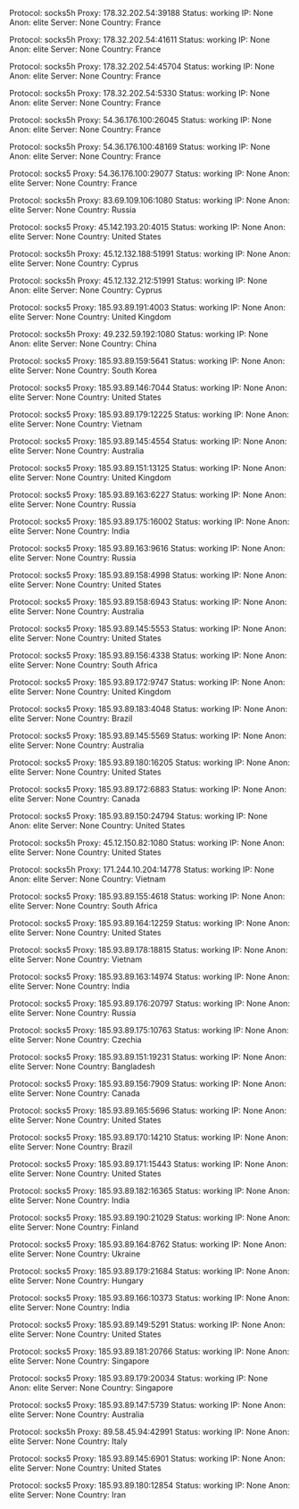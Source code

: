 Protocol: socks5h
Proxy: 178.32.202.54:39188
Status: working
IP: None
Anon: elite
Server: None
Country: France

Protocol: socks5h
Proxy: 178.32.202.54:41611
Status: working
IP: None
Anon: elite
Server: None
Country: France

Protocol: socks5h
Proxy: 178.32.202.54:45704
Status: working
IP: None
Anon: elite
Server: None
Country: France

Protocol: socks5h
Proxy: 178.32.202.54:5330
Status: working
IP: None
Anon: elite
Server: None
Country: France

Protocol: socks5h
Proxy: 54.36.176.100:26045
Status: working
IP: None
Anon: elite
Server: None
Country: France

Protocol: socks5h
Proxy: 54.36.176.100:48169
Status: working
IP: None
Anon: elite
Server: None
Country: France

Protocol: socks5
Proxy: 54.36.176.100:29077
Status: working
IP: None
Anon: elite
Server: None
Country: France

Protocol: socks5h
Proxy: 83.69.109.106:1080
Status: working
IP: None
Anon: elite
Server: None
Country: Russia

Protocol: socks5
Proxy: 45.142.193.20:4015
Status: working
IP: None
Anon: elite
Server: None
Country: United States

Protocol: socks5h
Proxy: 45.12.132.188:51991
Status: working
IP: None
Anon: elite
Server: None
Country: Cyprus

Protocol: socks5h
Proxy: 45.12.132.212:51991
Status: working
IP: None
Anon: elite
Server: None
Country: Cyprus

Protocol: socks5
Proxy: 185.93.89.191:4003
Status: working
IP: None
Anon: elite
Server: None
Country: United Kingdom

Protocol: socks5h
Proxy: 49.232.59.192:1080
Status: working
IP: None
Anon: elite
Server: None
Country: China

Protocol: socks5
Proxy: 185.93.89.159:5641
Status: working
IP: None
Anon: elite
Server: None
Country: South Korea

Protocol: socks5
Proxy: 185.93.89.146:7044
Status: working
IP: None
Anon: elite
Server: None
Country: United States

Protocol: socks5
Proxy: 185.93.89.179:12225
Status: working
IP: None
Anon: elite
Server: None
Country: Vietnam

Protocol: socks5
Proxy: 185.93.89.145:4554
Status: working
IP: None
Anon: elite
Server: None
Country: Australia

Protocol: socks5
Proxy: 185.93.89.151:13125
Status: working
IP: None
Anon: elite
Server: None
Country: United Kingdom

Protocol: socks5
Proxy: 185.93.89.163:6227
Status: working
IP: None
Anon: elite
Server: None
Country: Russia

Protocol: socks5
Proxy: 185.93.89.175:16002
Status: working
IP: None
Anon: elite
Server: None
Country: India

Protocol: socks5
Proxy: 185.93.89.163:9616
Status: working
IP: None
Anon: elite
Server: None
Country: Russia

Protocol: socks5
Proxy: 185.93.89.158:4998
Status: working
IP: None
Anon: elite
Server: None
Country: United States

Protocol: socks5
Proxy: 185.93.89.158:6943
Status: working
IP: None
Anon: elite
Server: None
Country: Australia

Protocol: socks5
Proxy: 185.93.89.145:5553
Status: working
IP: None
Anon: elite
Server: None
Country: United States

Protocol: socks5
Proxy: 185.93.89.156:4338
Status: working
IP: None
Anon: elite
Server: None
Country: South Africa

Protocol: socks5
Proxy: 185.93.89.172:9747
Status: working
IP: None
Anon: elite
Server: None
Country: United Kingdom

Protocol: socks5
Proxy: 185.93.89.183:4048
Status: working
IP: None
Anon: elite
Server: None
Country: Brazil

Protocol: socks5
Proxy: 185.93.89.145:5569
Status: working
IP: None
Anon: elite
Server: None
Country: Australia

Protocol: socks5
Proxy: 185.93.89.180:16205
Status: working
IP: None
Anon: elite
Server: None
Country: United States

Protocol: socks5
Proxy: 185.93.89.172:6883
Status: working
IP: None
Anon: elite
Server: None
Country: Canada

Protocol: socks5
Proxy: 185.93.89.150:24794
Status: working
IP: None
Anon: elite
Server: None
Country: United States

Protocol: socks5h
Proxy: 45.12.150.82:1080
Status: working
IP: None
Anon: elite
Server: None
Country: United States

Protocol: socks5h
Proxy: 171.244.10.204:14778
Status: working
IP: None
Anon: elite
Server: None
Country: Vietnam

Protocol: socks5
Proxy: 185.93.89.155:4618
Status: working
IP: None
Anon: elite
Server: None
Country: South Africa

Protocol: socks5
Proxy: 185.93.89.164:12259
Status: working
IP: None
Anon: elite
Server: None
Country: United States

Protocol: socks5
Proxy: 185.93.89.178:18815
Status: working
IP: None
Anon: elite
Server: None
Country: Vietnam

Protocol: socks5
Proxy: 185.93.89.163:14974
Status: working
IP: None
Anon: elite
Server: None
Country: India

Protocol: socks5
Proxy: 185.93.89.176:20797
Status: working
IP: None
Anon: elite
Server: None
Country: Russia

Protocol: socks5
Proxy: 185.93.89.175:10763
Status: working
IP: None
Anon: elite
Server: None
Country: Czechia

Protocol: socks5
Proxy: 185.93.89.151:19231
Status: working
IP: None
Anon: elite
Server: None
Country: Bangladesh

Protocol: socks5
Proxy: 185.93.89.156:7909
Status: working
IP: None
Anon: elite
Server: None
Country: Canada

Protocol: socks5
Proxy: 185.93.89.165:5696
Status: working
IP: None
Anon: elite
Server: None
Country: United States

Protocol: socks5
Proxy: 185.93.89.170:14210
Status: working
IP: None
Anon: elite
Server: None
Country: Brazil

Protocol: socks5
Proxy: 185.93.89.171:15443
Status: working
IP: None
Anon: elite
Server: None
Country: United States

Protocol: socks5
Proxy: 185.93.89.182:16365
Status: working
IP: None
Anon: elite
Server: None
Country: India

Protocol: socks5
Proxy: 185.93.89.190:21029
Status: working
IP: None
Anon: elite
Server: None
Country: Finland

Protocol: socks5
Proxy: 185.93.89.164:8762
Status: working
IP: None
Anon: elite
Server: None
Country: Ukraine

Protocol: socks5
Proxy: 185.93.89.179:21684
Status: working
IP: None
Anon: elite
Server: None
Country: Hungary

Protocol: socks5
Proxy: 185.93.89.166:10373
Status: working
IP: None
Anon: elite
Server: None
Country: India

Protocol: socks5
Proxy: 185.93.89.149:5291
Status: working
IP: None
Anon: elite
Server: None
Country: United States

Protocol: socks5
Proxy: 185.93.89.181:20766
Status: working
IP: None
Anon: elite
Server: None
Country: Singapore

Protocol: socks5
Proxy: 185.93.89.179:20034
Status: working
IP: None
Anon: elite
Server: None
Country: Singapore

Protocol: socks5
Proxy: 185.93.89.147:5739
Status: working
IP: None
Anon: elite
Server: None
Country: Australia

Protocol: socks5h
Proxy: 89.58.45.94:42991
Status: working
IP: None
Anon: elite
Server: None
Country: Italy

Protocol: socks5
Proxy: 185.93.89.145:6901
Status: working
IP: None
Anon: elite
Server: None
Country: United States

Protocol: socks5
Proxy: 185.93.89.180:12854
Status: working
IP: None
Anon: elite
Server: None
Country: Iran

